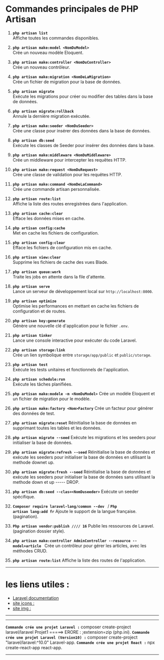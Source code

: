 
# Commandes principales de PHP Artisan

1. **`php artisan list`**  
   Affiche toutes les commandes disponibles.


3. **`php artisan make:model <NomDuModel>`**  
   Crée un nouveau modèle Eloquent.

4. **`php artisan make:controller <NomDuController>`**  
   Crée un nouveau contrôleur.

5. **`php artisan make:migration <NomDeLaMigration>`**  
   Crée un fichier de migration pour la base de données.

6. **`php artisan migrate`**  
   Exécute les migrations pour créer ou modifier des tables dans la base de données.

7. **`php artisan migrate:rollback`**  
   Annule la dernière migration exécutée.

8. **`php artisan make:seeder <NomDuSeeder>`**  
   Crée une classe pour insérer des données dans la base de données.

9. **`php artisan db:seed`**  
   Exécute les classes de Seeder pour insérer des données dans la base.

10. **`php artisan make:middleware <NomDuMiddleware>`**  
    Crée un middleware pour intercepter les requêtes HTTP.

11. **`php artisan make:request <NomDuRequest>`**  
    Crée une classe de validation pour les requêtes HTTP.

12. **`php artisan make:command <NomDeLaCommand>`**  
    Crée une commande artisan personnalisée.

13. **`php artisan route:list`**  
    Affiche la liste des routes enregistrées dans l'application.

14. **`php artisan cache:clear`**  
    Efface les données mises en cache.

15. **`php artisan config:cache`**  
    Met en cache les fichiers de configuration.

16. **`php artisan config:clear`**  
    Efface les fichiers de configuration mis en cache.

17. **`php artisan view:clear`**  
    Supprime les fichiers de cache des vues Blade.

18. **`php artisan queue:work`**  
    Traite les jobs en attente dans la file d'attente.

19. **`php artisan serve`**  
    Lance un serveur de développement local sur `http://localhost:8000`.

20. **`php artisan optimize`**  
    Optimise les performances en mettant en cache les fichiers de configuration et de routes.

21. **`php artisan key:generate`**  
    Génère une nouvelle clé d'application pour le fichier `.env`.

22. **`php artisan tinker`**  
    Lance une console interactive pour exécuter du code Laravel.

23. **`php artisan storage:link`**  
    Crée un lien symbolique entre `storage/app/public` et `public/storage`.

24. **`php artisan test`**  
    Exécute les tests unitaires et fonctionnels de l'application.

25. **`php artisan schedule:run`**  
    Exécute les tâches planifiées.

26. **`php artisan make:modele -m <NomDuModel>`**
    Crée un modèle Eloquent et un fichier de migration pour le modèle.

27. **`php artisan make:factory <Nom>Factory`**
    Crée un facteur pour générer des données de test.

28. **`php artisan migrate:reset`**
Réinitialise la base de données en supprimant toutes les tables et les données.

29. **`php artisan migrate --seed`**
Exécute les migrations et les seeders pour initialiser la base de données.

30. **`php artisan migrate:refresh --seed`**
Réinitialise la base de données et exécute les seeders pour initialiser la base de données en utilisant la methode downet up.

31. **`php artisan migrate:fresh --seed`**
Réinitialise la base de données et exécute les seeders pour initialiser la base de données sans utilisant la methode down et up ----- DROP.

32. **`php artisan db:seed --clas=<NomDuseeder>`**
Exécute un seeder spécifique.

33. **`Composer require laravel-lang/common --dev `** / **`Php artisan lang:add fr`**
Ajoute le support de la langue française. (pagination).

34. **`Php artisan vendor:publish //// 16`**
Publie les ressources de Laravel.(pagination dossier style).


35. **`php artisan make:controller AdminController --resource --model=article `**
Crée un contrôleur pour gérer les articles, avec les méthodes CRUD.


36. **` php artisan route:list `**
Affiche la liste des routes de l'application.

------------------------------------------------------------------------------------------
# les liens utiles :
- [Laravel documentation](https://laravel.com/docs/8.x)
- [site icons : ](https://heroicons.com/)
- [site img : ](https://picsum.photos/)
----------------------------------------------------------------------------------
--------------------------------------------------------------------------------------
**`Commande crée une projet Laravel :`** composer create-project laravel/laravel Projet1     =====>   ERORE : ;extension=zip       (php.ini).
**`Commande crée une projet Laravel (Version10) :`** composer create-project "laravel/laravel:^10.0" Laravel-app.
**`Commande crée une projet React :`** npx create-react-app react-app.






------------------------------------------------------------------------------------------
